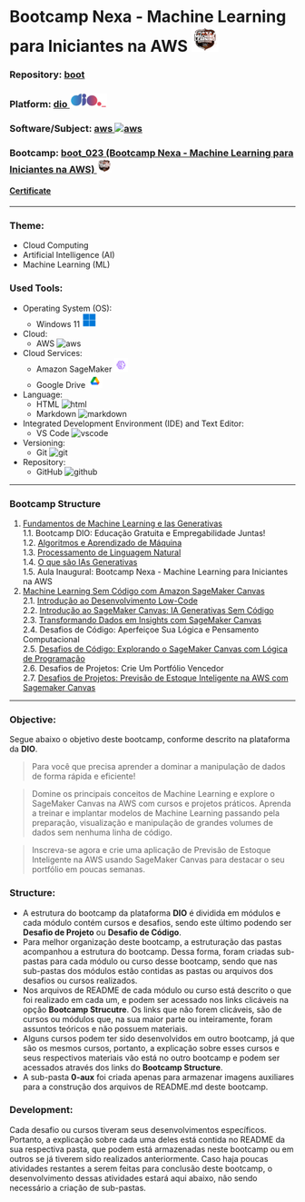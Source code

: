 # Bootcamp Nexa - Machine Learning para Iniciantes na AWS   <img src="./0-aux/logo_boot.png" alt="boot_023" width="auto" height="45">

### Repository: [boot](../../../)   
### Platform: <a href="../../">dio   <img src="https://github.com/PedroHeeger/main/blob/main/0-aux/logos/plataforma/dio.jpeg" alt="dio" width="auto" height="25"></a>   
### Software/Subject: <a href="../">aws    <img src="https://cdn.jsdelivr.net/gh/devicons/devicon@latest/icons/amazonwebservices/amazonwebservices-original-wordmark.svg" alt="aws" width="auto" height="25"></a>
### Bootcamp: <a href="./">boot_023 (Bootcamp Nexa - Machine Learning para Iniciantes na AWS)   <img src="./0-aux/logo_boot.png" alt="boot_023" width="auto" height="25"></a>

#### <a href="https://github.com/PedroHeeger/main/blob/main/cert_ti/03-conclu/cloud/aws/(23-09-14)_Cert_Descubra...Nuvem_AWS-LocalizaLabs_PH_DIO.pdf">Certificate</a>

---

### Theme:
- Cloud Computing
- Artificial Intelligence (AI)
- Machine Learning (ML)

### Used Tools:
- Operating System (OS): 
  - Windows 11 <img src="https://github.com/PedroHeeger/main/blob/main/0-aux/logos/software/windows11.png" alt="windows11" width="auto" height="25">
- Cloud:
  - AWS <img src="https://cdn.jsdelivr.net/gh/devicons/devicon@latest/icons/amazonwebservices/amazonwebservices-original-wordmark.svg" alt="aws" width="auto" height="25">
- Cloud Services:
  - Amazon SageMaker   <img src="https://github.com/PedroHeeger/main/blob/main/0-aux/logos/cloud/aws_sagemaker.png" alt="aws_sage_maker" width="auto" height="25">
  - Google Drive <img src="https://github.com/PedroHeeger/main/blob/main/0-aux/logos/software/google_drive.png" alt="google_drive" width="auto" height="25">
- Language:
  - HTML   <img src="https://cdn.jsdelivr.net/gh/devicons/devicon/icons/html5/html5-original.svg" alt="html" width="auto" height="25">
  - Markdown   <img src="https://cdn.jsdelivr.net/gh/devicons/devicon/icons/markdown/markdown-original.svg" alt="markdown" width="auto" height="25">
- Integrated Development Environment (IDE) and Text Editor:
  - VS Code   <img src="https://cdn.jsdelivr.net/gh/devicons/devicon/icons/vscode/vscode-original.svg" alt="vscode" width="auto" height="25">
- Versioning: 
  - Git   <img src="https://cdn.jsdelivr.net/gh/devicons/devicon/icons/git/git-original.svg" alt="git" width="auto" height="25">
- Repository:
  - GitHub   <img src="https://cdn.jsdelivr.net/gh/devicons/devicon/icons/github/github-original.svg" alt="github" width="auto" height="25">

---

### Bootcamp Structure
1. [Fundamentos de Machine Learning e Ias Generativas](https://github.com/PedroHeeger/boot/tree/main/dio/aws/boot_023/01-fundamentos_ml_ia_gen)   
  1.1. Bootcamp DIO: Educação Gratuita e Empregabilidade Juntas!   
  1.2. [Algoritmos e Aprendizado de Máquina](https://github.com/PedroHeeger/boot/tree/main/dio/aws/boot_023/01-fundamentos_ml_ia_gen#item1.2)   
  1.3. [Processamento de Linguagem Natural](https://github.com/PedroHeeger/boot/tree/main/dio/aws/boot_023/01-fundamentos_ml_ia_gen#item1.3)   
  1.4. [O que são IAs Generativas](https://github.com/PedroHeeger/boot/tree/main/dio/aws/boot_023/01-fundamentos_ml_ia_gen#item1.4)   
  1.5. Aula Inaugural: Bootcamp Nexa - Machine Learning para Iniciantes na AWS   
2. [Machine Learning Sem Código com Amazon SageMaker Canvas](https://github.com/PedroHeeger/boot/tree/main/dio/aws/boot_023/02-nlp)   
  2.1. [Introdução ao Desenvolvimento Low-Code](https://github.com/PedroHeeger/boot/tree/main/dio/aws/boot_023/02-nlp#item2.1)   
  2.2. [Introdução ao SageMaker Canvas: IA Generativas Sem Código](https://github.com/PedroHeeger/boot/tree/main/dio/aws/boot_023/02-nlp#item2.2)   
  2.3. [Transformando Dados em Insights com SageMaker Canvas](https://github.com/PedroHeeger/boot/tree/main/dio/aws/boot_023/02-nlp#item2.3)   
  2.4. Desafios de Código: Aperfeiçoe Sua Lógica e Pensamento Computacional   
  2.5. [Desafios de Código: Explorando o SageMaker Canvas com Lógica de Programação](https://github.com/PedroHeeger/boot/tree/main/dio/aws/boot_023/02-nlp#item2.5)   
  2.6. Desafios de Projetos: Crie Um Portfólio Vencedor   
  2.7. [Desafios de Projetos: Previsão de Estoque Inteligente na AWS com Sagemaker Canvas](https://github.com/PedroHeeger/boot/tree/main/dio/aws/boot_023/02-nlp#item2.7)   

---

### Objective:
Segue abaixo o objetivo deste bootcamp, conforme descrito na plataforma da **DIO**.
  
>Para você que precisa aprender a dominar a manipulação de dados de forma rápida e eficiente!

>Domine os principais conceitos de Machine Learning e explore o SageMaker Canvas na AWS com cursos e projetos práticos. Aprenda a treinar e implantar modelos de Machine Learning passando pela preparação, visualização e manipulação de grandes volumes de dados sem nenhuma linha de código.

>Inscreva-se agora e crie uma aplicação de Previsão de Estoque Inteligente na AWS usando SageMaker Canvas para destacar o seu portfólio em poucas semanas.

### Structure:
- A estrutura do bootcamp da plataforma **DIO** é dividida em módulos e cada módulo contém cursos e desafios, sendo este último podendo ser **Desafio de Projeto** ou **Desafio de Código**. 
- Para melhor organização deste bootcamp, a estruturação das pastas acompanhou a estrutura do bootcamp. Dessa forma, foram criadas sub-pastas para cada módulo ou curso desse bootcamp, sendo que nas sub-pastas dos módulos estão contidas as pastas ou arquivos dos desafios ou cursos realizados.
- Nos arquivos de README de cada módulo ou curso está descrito o que foi realizado em cada um, e podem ser acessado nos links clicáveis na opção **Bootcamp Strucutre**. Os links que não forem clicáveis, são de cursos ou módulos que, na sua maior parte ou inteiramente, foram assuntos teóricos e não possuem materiais.
- Alguns cursos podem ter sido desenvolvidos em outro bootcamp, já que são os mesmos cursos, portanto, a explicação sobre esses cursos e seus respectivos materiais vão está no outro bootcamp e podem ser acessados através dos links do **Bootcamp Structure**.
- A sub-pasta **0-aux** foi criada apenas para armazenar imagens auxiliares para a construção dos arquivos de README.md deste bootcamp.

### Development:
Cada desafio ou cursos tiveram seus desenvolvimentos específicos. Portanto, a explicação sobre cada uma deles está contida no README da sua respectiva pasta, que podem está armazenadas neste bootcamp ou em outros se já tiverem sido realizados anteriormente. Caso haja poucas atividades restantes a serem feitas para conclusão deste bootcamp, o desenvolvimento dessas atividades estará aqui abaixo, não sendo necessário a criação de sub-pastas.